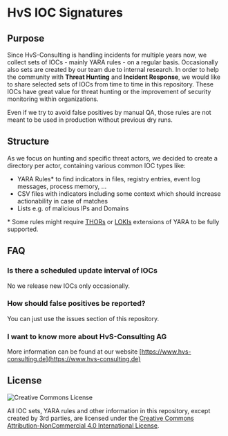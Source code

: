 # HvS IOC Signatures

## Purpose
Since HvS-Consulting is handling incidents for multiple years now, we collect sets of IOCs - mainly YARA rules - on a regular basis. Occasionally also sets are created by our team due to internal research. In order to help the community with **Threat Hunting** and **Incident Response**, we would like to share selected sets of IOCs from time to time in this repository. These IOCs have great value for threat hunting or the improvement of security monitoring within organizations.

Even if we try to avoid false positives by manual QA, those rules are not meant to be used in production without previous dry runs.

## Structure

As we focus on hunting and specific threat actors, we decided to create a directory per actor, containing various common IOC types like:
- YARA Rules* to find indicators in files, registry entries, event log messages, process memory, ... 
- CSV files with indicators including some context which should increase actionability in case of matches
- Lists e.g. of malicious IPs and Domains

\* Some rules might require [THORs](https://www.nextron-systems.com/thor/) or [LOKIs](https://github.com/Neo23x0/Loki) extensions of YARA to be fully supported.


## FAQ

### Is there a scheduled update interval of IOCs
No we release new IOCs only occasionally.

### How should false positives be reported?
You can just use the issues section of this repository.

### I want to know more about HvS-Consulting AG
More information can be found at our website [https://www.hvs-consulting.de](https://www.hvs-consulting.de)


## License

![Creative Commons License](https://i.creativecommons.org/l/by-nc/4.0/88x31.png)

All IOC sets, YARA rules and other information in this repository, except created by 3rd parties, are licensed under the [Creative Commons Attribution-NonCommercial 4.0 International License](http://creativecommons.org/licenses/by-nc/4.0/).